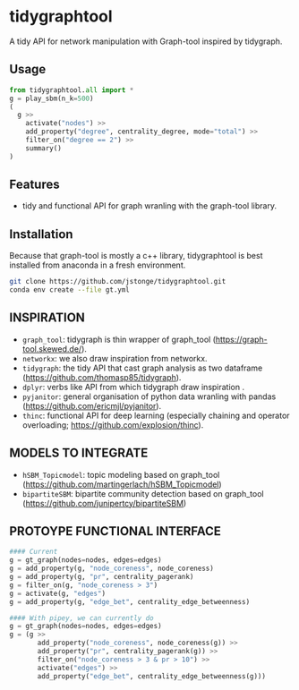 
# tidygraphtool

A tidy API for network manipulation with Graph-tool inspired by tidygraph.

## Usage

```python
from tidygraphtool.all import *
g = play_sbm(n_k=500)
(
  g >>
    activate("nodes") >>
    add_property("degree", centrality_degree, mode="total") >>
    filter_on("degree == 2") >>
    summary()
)

```


## Features

  - tidy and functional API for graph wranling with the graph-tool library.

## Installation

Because that graph-tool is mostly a c++ library, tidygraphtool is best installed from anaconda in a fresh environment. 

```bash
git clone https://github.com/jstonge/tidygraphtool.git
conda env create --file gt.yml
```

## INSPIRATION
 - `graph_tool`: tidygraph is thin wrapper of graph_tool (https://graph-tool.skewed.de/).
 - `networkx`: we also draw inspiration from networkx.
 - `tidygraph`: the tidy API that cast graph analysis as two dataframe (https://github.com/thomasp85/tidygraph).
 - `dplyr`: verbs like API from which tidygraph draw inspiration .
 - `pyjanitor`: general organisation of python data wranling with pandas (https://github.com/ericmjl/pyjanitor).
 - `thinc`: functional API for deep learning (especially chaining and operator overloading; https://github.com/explosion/thinc).

## MODELS TO INTEGRATE
 - `hSBM_Topicmodel`: topic modeling based on graph_tool (https://github.com/martingerlach/hSBM_Topicmodel)
 - `bipartiteSBM`: bipartite community detection based on graph_tool (https://github.com/junipertcy/bipartiteSBM)



## PROTOYPE FUNCTIONAL INTERFACE

```Python
#### Current
g = gt_graph(nodes=nodes, edges=edges)
g = add_property(g, "node_coreness", node_coreness)
g = add_property(g, "pr", centrality_pagerank)
g = filter_on(g, "node_coreness > 3")
g = activate(g, "edges")
g = add_property(g, "edge_bet", centrality_edge_betweenness)
```
```Python
#### With pipey, we can currently do
g = gt_graph(nodes=nodes, edges=edges)
g = (g >>
       add_property("node_coreness", node_coreness(g)) >>
       add_property("pr", centrality_pagerank(g)) >>
       filter_on("node_coreness > 3 & pr > 10") >>
       activate("edges") >>
       add_property("edge_bet", centrality_edge_betweenness(g)))
```
